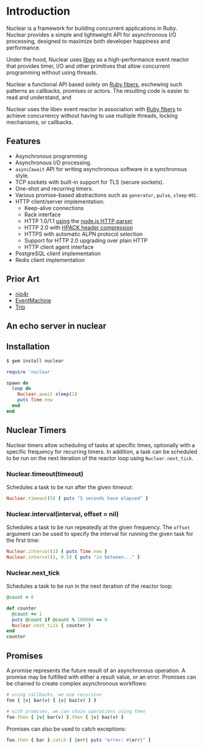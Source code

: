 # Introduction

Nuclear is a framework for building concurrent applications in Ruby. Nuclear provides a simple and lightweight API for asynchronous I/O processing, designed to maximize both developer happiness and performance.

Under the hood, Nuclear uses [libev](https://github.com/enki/libev) as a high-performance event reactor that provides timer, I/O and other primitives that allow concurrent programming without using threads.

Nuclear a functional API based solely on [Ruby fibers](https://ruby-doc.org/core-2.5.1/Fiber.html), eschewing such patterns as callbacks, promises or actors. The resulting code is easier to read and understand, and 

Nuclear uses the libev event reactor in association with [Ruby fibers](https://ruby-doc.org/core-2.5.1/Fiber.html) to achieve concurrency without having to use multiple threads, locking mechanisms, or callbacks.

## Features

* Asynchronous programming 
* Asynchronous I/O processing.
* `async`/`await` API for writing asynchronous software in a synchronous style.
* TCP sockets with built-in support for TLS \(secure sockets\).
* One-shot and recurring timers.
* Various promise-based abstractions such as `generator`, `pulse`, `sleep` etc.
* HTTP client/server implementation:
  * Keep-alive connections
  * Rack interface
  * HTTP 1.0/1.1 [using](https://github.com/tmm1/http_parser.rb) the [node.js HTTP parser](https://github.com/nodejs/http-parser)
  * HTTP 2.0 with [HPACK header compression](https://github.com/igrigorik/http-2)
  * HTTPS with automatic ALPN protocol selection
  * Support for HTTP 2.0 upgrading over plain HTTP
  * HTTP client agent interface
* PostgreSQL client implementation
* Redis client implementation

## Prior Art

* [nio4r](https://github.com/socketry/nio4r/)
* [EventMachine](https://github.com/eventmachine/eventmachine)
* [Trio](https://trio.readthedocs.io/)

## An echo server in nuclear

## Installation

```bash
$ gem install nuclear
```

```ruby
require 'nuclear'

spawn do
  loop do
    Nuclear.await sleep(1)
    puts Time.now
  end
end
```

## Nuclear Timers

Nuclear timers allow scheduling of tasks at specific times, optionally with a specific frequency for recurring timers. In addition, a task can be scheduled to be run on the next iteration of the reactor loop using `Nuclear.next_tick`.

### Nuclear.timeout\(timeout\)

Schedules a task to be run after the given timeout:

```ruby
Nuclear.timeout(5) { puts "5 seconds have elapsed" }
```

### Nuclear.interval\(interval, offset = nil\)

Schedules a task to be run repeatedly at the given frequency. The `offset` argument can be used to specify the interval for running the given task for the first time:

```ruby
Nuclear.interval(1) { puts Time.now }
Nuclear.interval(1, 0.5) { puts "in between..." }
```

### Nuclear.next\_tick

Schedules a task to be run in the next iteration of the reactor loop:

```ruby
@count = 0

def counter
  @count += 1
  puts @count if @count % 100000 == 0
  Nuclear.next_tick { counter }
end
counter
```

## Promises

A promise represents the future result of an asynchronous operation. A promise may be fulfilled with either a result value, or an error. Promises can be chained to create complex asynchronous workflows:

```ruby
# using callbacks, we use recursion
foo { |v| bar(v) { |v| baz(v) } }

# with promises, we can chain operations using then
foo.then { |v| bar(v) }.then { |v| baz(v) }
```

Promises can also be used to catch exceptions:

```ruby
foo.then { bar }.catch { |err| puts "error: #{err}" }
```

